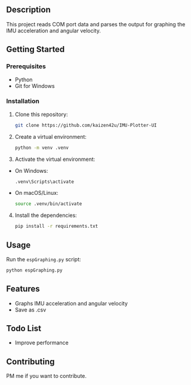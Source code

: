 ## Description
This project reads COM port data and parses the output for graphing the IMU acceleration and angular velocity.

## Getting Started

### Prerequisites
- Python
- Git for Windows

### Installation
1. Clone this repository:
   ```bash
   git clone https://github.com/kaizen42u/IMU-Plotter-UI
   ```

2. Create a virtual environment:
    ```bash
    python -m venv .venv
    ```

3. Activate the virtual environment: 
- On Windows:
    ```bash
    .venv\Scripts\activate
    ```
- On macOS/Linux:
    ```bash
    source .venv/bin/activate
    ```

4. Install the dependencies:
    ```bash
    pip install -r requirements.txt
    ```

## Usage
Run the `espGraphing.py` script:
```bash
python espGraphing.py
```

## Features
- Graphs IMU acceleration and angular velocity
- Save as .csv

## Todo List
- Improve performance

## Contributing
PM me if you want to contribute.